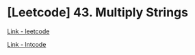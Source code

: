 # [Leetcode] 43. Multiply Strings

[Link - leetcode](https://leetcode.com/problems/multiply-strings/)

[Link - lntcode](https://www.lintcode.com/en/problem/big-integer-multiplication/)


